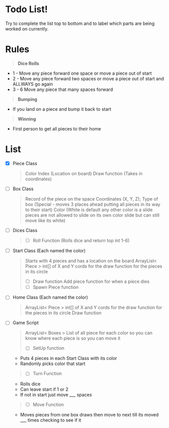 # Todo List!

Try to complete the list top to bottom and to label which parts are being worked on currently.

# Rules
>**Dice Rolls**
- 1 - Move any piece forward one space or move a piece out of start
- 2 - Move any piece forward two spaces or move a piece out of start and ALLWAYS go again
- 3 - 6 Move any piece that many spaces forward 
>**Bumping**
- If you land on a piece and bump it back to start
> **Winning**
- First person to get all pieces to their home

# List

 - [x] Piece Class
	>Color
	> Index (Location on board)
	>Draw function (Takes in coordinates)

- [ ] Box Class
	>Record of the piece on the space 
	>Coordinates (X, Y, Z);
	>Type of box (Special - moves 3 places ahead putting all pieces in its way to their start) 
	>Color (White is default any other color is a slide pieces are not allowed to slide on its own color slide but can still move like its white)
- [ ] Dices Class
	> -  [ ] Roll Function (Rolls dice and return top int 1-6)
- [ ] Start Class (Each named the color)
	>Starts with 4 pieces and has a location on the board 
	>ArrayList< Piece >
	>int[] of X and Y cords for the draw function for the pieces in its circle
	>-  [ ] Draw function 
	>Add piece function for when a piece dies
	> -  [ ] Spawn Piece function
- [ ] Home Class (Each named the color)
	>ArrayList< Piece >
	>int[] of X and Y cords for the draw function for the pieces in its circle
	>Draw function 
- [ ] Game Script
	>ArrayList< Boxes >
	>List of all piece for each color so you can know where each piece is so you can move it
	> - [ ] SetUp function 
	- Puts 4 pieces in each Start Class with its color
	- Randomly picks color that start
	> - [ ] Turn Function
	- Rolls dice
	- Can leave start if 1 or 2
	- If not in start just move ___ spaces
	> - [ ]  Move Function
	- Moves pieces from one box draws then move to next till its moved ___ times checking to see if it  	

